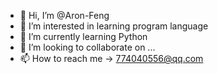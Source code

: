 - 👋 Hi, I’m @Aron-Feng
- 👀 I’m interested in learning program language
- 🌱 I’m currently learning Python
- 💞️ I’m looking to collaborate on ...
- 📫 How to reach me -> 774040556@qq.com

<!---
Aron-Feng/Aron-Feng is a ✨ special ✨ repository because its `README.md` (this file) appears on your GitHub profile.
You can click the Preview link to take a look at your changes.
--->
